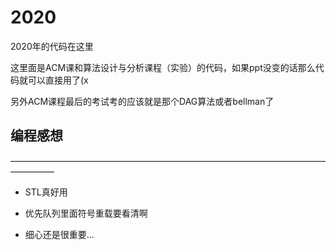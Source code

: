# 2020

2020年的代码在这里

这里面是ACM课和算法设计与分析课程（实验）的代码，如果ppt没变的话那么代码就可以直接用了(x

另外ACM课程最后的考试考的应该就是那个DAG算法或者bellman了

## 编程感想

—————————————————————————————————————————

+ STL真好用
+ 优先队列里面符号重载要看清啊

+ 细心还是很重要...
